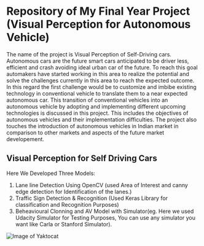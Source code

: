 
# Repository of My Final Year Project (Visual Perception for Autonomous Vehicle)  
The name of the project is Visual Perception of Self-Driving cars. Autonomous cars are the future smart cars anticipated to be driver less, efficient and crash avoiding ideal urban car of the future. To reach this goal automakers have started working in this area to realize the potential and solve the challenges currently in this area to reach the expected outcome. In this regard the first challenge would be to customize and imbibe existing technology in conventional vehicle to translate them to a near expected autonomous car. This transition of conventional vehicles into an autonomous vehicle by adopting and implementing different upcoming technologies is discussed in this project. This includes the objectives of autonomous vehicles and their implementation difficulties. The project also touches the introduction of autonomous vehicles in Indian market in comparison to other markets and aspects of the future market developement.


## Visual Perception for Self Driving Cars

Here We Developed Three Models:  
1) Lane line Detection Using OpenCV (used Area of Interest and canny edge detection for Identification of the lanes.)     
2) Traffic Sign Detection & Recognition (Used Keras Library for classification and Recognition Purposes)   
3) Beheavioural Clonning and AV Model with Simulator(eg. Here we used Udacity Simulator for Testing Purposes, You can use any simulator you want like Carla or Stanford Simulator).    



![Image of Yaktocat](https://miro.medium.com/max/967/1*luP5Icnj7QjDRIem5wV_Bw.png)  
